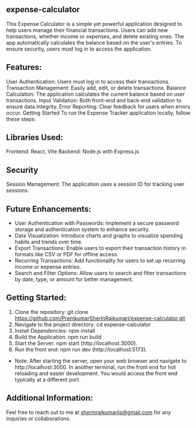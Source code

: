 ## expense-calculator

This Expense Calculator is a simple yet powerful application designed to help users manage their financial transactions. Users can add new transactions, whether income or expenses, and delete existing ones. The app automatically calculates the balance based on the user's entries. To ensure security, users must log in to access the application.

## Features:
User Authentication: Users must log in to access their transactions.
Transaction Management: Easily add, edit, or delete transactions.
Balance Calculation: The application calculates the current balance based on user transactions.
Input Validation: Both front-end and back-end validation to ensure data integrity.
Error Reporting: Clear feedback for users when errors occur.
Getting Started
To run the Expense Tracker application locally, follow these steps:

## Libraries Used:
Frontend: React, Vite
Backend: Node.js with Express.js

## Security
Session Management: The application uses a session ID for tracking user sessions.

## Future Enhancements:
- User Authentication with Passwords: Implement a secure password storage and authentication system to enhance security.
- Data Visualization: Introduce charts and graphs to visualize spending habits and trends over time.
- Export Transactions: Enable users to export their transaction history in formats like CSV or PDF for offline access.
- Recurring Transactions: Add functionality for users to set up recurring income or expense entries.
- Search and Filter Options: Allow users to search and filter transactions by date, type, or amount for better management.

## Getting Started:
1. Clone the repository: git clone https://github.com/PremkumarSherinRajkumari/expense-calculator.git
2. Navigate to the project directory: cd expense-calculator
3. Install Dependencies: npm install
4. Build the Application: npm run build
5. Start the Server: npm start (http://localhost:3000).
6. Run the front end: npm run dev (http://localhost:5173).
- Note: After starting the server, open your web browser and navigate to http://localhost:3000. In another terminal, run the front end for hot reloading and easier development. You would access the front end typically at a different port. 

## Additional Information:
Feel free to reach out to me at sherinrajkumariis@gmail.com for any inquiries or collaborations.
